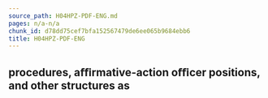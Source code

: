 ```yaml
---
source_path: H04HPZ-PDF-ENG.md
pages: n/a-n/a
chunk_id: d78dd75cef7bfa152567479de6ee065b9684ebb6
title: H04HPZ-PDF-ENG
---
```

## procedures, aﬃrmative-action oﬃcer positions, and other structures as
